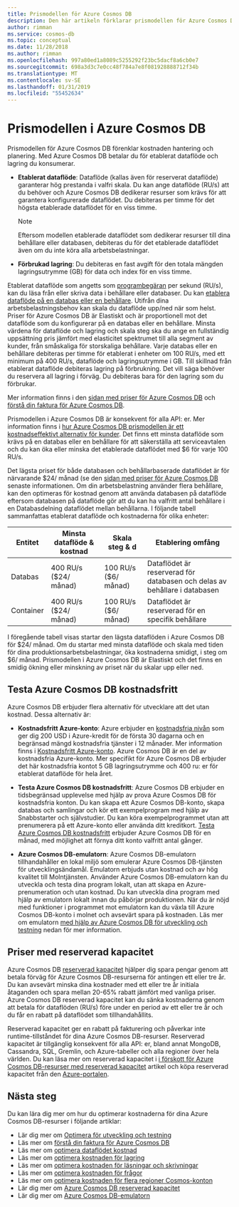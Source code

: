 ```yaml
---
title: Prismodellen för Azure Cosmos DB
description: Den här artikeln förklarar prismodellen för Azure Cosmos DB och hur det förenklar kostnadshantering och planera för kostnaden.
author: rimman
ms.service: cosmos-db
ms.topic: conceptual
ms.date: 11/28/2018
ms.author: rimman
ms.openlocfilehash: 997a80ed1a8089c5255292f23bc5dacf8a6cb0e7
ms.sourcegitcommit: 698a3d3c7e0cc48f784a7e8f081928888712f34b
ms.translationtype: MT
ms.contentlocale: sv-SE
ms.lasthandoff: 01/31/2019
ms.locfileid: "55452634"
---
```

# <a name="pricing-model-in-azure-cosmos-db"></a>Prismodellen i Azure Cosmos DB 

Prismodellen för Azure Cosmos DB förenklar kostnaden hantering och planering. Med Azure Cosmos DB betalar du för etablerat dataflöde och lagring du konsumerar.

* **Etablerat dataflöde**: Dataflöde (kallas även för reserverat dataflöde) garanterar hög prestanda i valfri skala. Du kan ange dataflöde (RU/s) att du behöver och Azure Cosmos DB dedikerar resurser som krävs för att garantera konfigurerade dataflödet. Du debiteras per timme för det högsta etablerade dataflödet för en viss timme.

   > [!NOTE]
   > Eftersom modellen etablerade dataflödet som dedikerar resurser till dina behållare eller databasen, debiteras du för det etablerade dataflödet även om du inte köra alla arbetsbelastningar.

* **Förbrukad lagring**: Du debiteras en fast avgift för den totala mängden lagringsutrymme (GB) för data och index för en viss timme.

Etablerat dataflöde som angetts som [programbegäran](request-units.md) per sekund (RU/s), kan du läsa från eller skriva data i behållare eller databaser. Du kan [etablera dataflöde på en databas eller en behållare](set-throughput.md). Utifrån dina arbetsbelastningsbehov kan skala du dataflöde upp/ned när som helst. Priser för Azure Cosmos DB är Elastiskt och är proportionell mot det dataflöde som du konfigurerar på en databas eller en behållare. Minsta värdena för dataflöde och lagring och skala steg ska du ange en fullständig uppsättning pris jämfört med elasticitet spektrumet till alla segment av kunder, från småskaliga för storskaliga behållare. Varje databas eller en behållare debiteras per timme för etablerat i enheter om 100 RU/s, med ett minimum på 400 RU/s, dataflöde och lagringsutrymme i GB. Till skillnad från etablerat dataflöde debiteras lagring på förbrukning. Det vill säga behöver du reservera all lagring i förväg. Du debiteras bara för den lagring som du förbrukar.

Mer information finns i den [sidan med priser för Azure Cosmos DB](https://azure.microsoft.com/pricing/details/cosmos-db/) och [förstå din faktura för Azure Cosmos DB](understand-your-bill.md).

Prismodellen i Azure Cosmos DB är konsekvent för alla API: er. Mer information finns i [hur Azure Cosmos DB prismodellen är ett kostnadseffektivt alternativ för kunder](total-cost-ownership.md). Det finns ett minsta dataflöde som krävs på en databas eller en behållare för att säkerställa att serviceavtalen och du kan öka eller minska det etablerade dataflödet med $6 för varje 100 RU/s.

Det lägsta priset för både databasen och behållarbaserade dataflödet är för närvarande $24/ månad (se den [sidan med priser för Azure Cosmos DB](https://azure.microsoft.com/pricing/details/cosmos-db/) senaste informationen. Om din arbetsbelastning använder flera behållare, kan den optimeras för kostnad genom att använda databasen på dataflöde eftersom databasen på dataflöde gör att du kan ha valfritt antal behållare i en Databasdelning dataflödet mellan behållarna. I följande tabell sammanfattas etablerat dataflöde och kostnaderna för olika enheter:

|**Entitet**  | **Minsta dataflöde & kostnad** |**Skala steg & d** |**Etablering omfång** |
|---------|---------|---------|-------|
|Databas    | 400 RU/s ($24/ månad)    | 100 RU/s ($6/ månad)   |Dataflödet är reserverad för databasen och delas av behållare i databasen |
|Container     | 400 RU/s ($24/ månad)    | 100 RU/s ($6/ månad)  |Dataflödet är reserverad för en specifik behållare |

I föregående tabell visas startar den lägsta dataflöden i Azure Cosmos DB för $24/ månad. Om du startar med minsta dataflöde och skala med tiden för dina produktionsarbetsbelastningar, öka kostnaderna smidigt, i steg om $6/ månad. Prismodellen i Azure Cosmos DB är Elastiskt och det finns en smidig ökning eller minskning av priset när du skalar upp eller ned.

## <a name="try-azure-cosmos-db-for-free"></a>Testa Azure Cosmos DB kostnadsfritt 

Azure Cosmos DB erbjuder flera alternativ för utvecklare att det utan kostnad. Dessa alternativ är:

* **Kostnadsfritt Azure-konto**: Azure erbjuder en [kostnadsfria nivån](https://azure.microsoft.com/free/) som ger dig 200 USD i Azure-kredit för de första 30 dagarna och en begränsad mängd kostnadsfria tjänster i 12 månader. Mer information finns i [Kostnadsfritt Azure-konto](../billing/billing-avoid-charges-free-account.md). Azure Cosmos DB är en del av kostnadsfria Azure-konto. Mer specifikt för Azure Cosmos DB erbjuder det här kostnadsfria kontot 5 GB lagringsutrymme och 400 ru: er för etablerat dataflöde för hela året. 

* **Testa Azure Cosmos DB kostnadsfritt**: Azure Cosmos DB erbjuder en tidsbegränsad upplevelse med hjälp av prova Azure Cosmos DB för kostnadsfria konton. Du kan skapa ett Azure Cosmos DB-konto, skapa databas och samlingar och kör ett exempelprogram med hjälp av Snabbstarter och självstudier. Du kan köra exempelprogrammet utan att prenumerera på ett Azure-konto eller använda ditt kreditkort. [Testa Azure Cosmos DB kostnadsfritt](https://azure.microsoft.com/try/cosmosdb/) erbjuder Azure Cosmos DB för en månad, med möjlighet att förnya ditt konto valfritt antal gånger.

* **Azure Cosmos DB-emulatorn**: Azure Cosmos DB-emulatorn tillhandahåller en lokal miljö som emulerar Azure Cosmos DB-tjänsten för utvecklingsändamål. Emulatorn erbjuds utan kostnad och av hög kvalitet till Molntjänsten. Använder Azure Cosmos DB-emulatorn kan du utveckla och testa dina program lokalt, utan att skapa en Azure-prenumeration och utan kostnad. Du kan utveckla dina program med hjälp av emulatorn lokalt innan du påbörjar produktionen. När du är nöjd med funktioner i programmet mot emulatorn kan du växla till Azure Cosmos DB-konto i molnet och avsevärt spara på kostnaden. Läs mer om emulatorn [med hjälp av Azure Cosmos DB för utveckling och testning](local-emulator.md) nedan för mer information.

## <a name="pricing-with-reserved-capacity"></a>Priser med reserverad kapacitet

Azure Cosmos DB [reserverad kapacitet](cosmos-db-reserved-capacity.md) hjälper dig spara pengar genom att betala förväg för Azure Cosmos DB-resurserna för antingen ett eller tre år. Du kan avsevärt minska dina kostnader med ett eller tre år initiala åtaganden och spara mellan 20-65% rabatt jämfört med vanliga priser. Azure Cosmos DB reserverad kapacitet kan du sänka kostnaderna genom att betala för dataflöden (RU/s) före under en period av ett eller tre år och du får en rabatt på dataflödet som tillhandahållits. 

Reserverad kapacitet ger en rabatt på fakturering och påverkar inte runtime-tillståndet för dina Azure Cosmos DB-resurser. Reserverad kapacitet är tillgänglig konsekvent för alla API: er, bland annat MongoDB, Cassandra, SQL, Gremlin, och Azure-tabeller och alla regioner över hela världen. Du kan läsa mer om reserverad kapacitet i [i förskott för Azure Cosmos DB-resurser med reserverad kapacitet](cosmos-db-reserved-capacity.md) artikel och köpa reserverad kapacitet från den [Azure-portalen](https://portal.azure.com/).

## <a name="next-steps"></a>Nästa steg

Du kan lära dig mer om hur du optimerar kostnaderna för dina Azure Cosmos DB-resurser i följande artiklar:

* Lär dig mer om [Optimera för utveckling och testning](optimize-dev-test.md)
* Läs mer om [förstå din faktura för Azure Cosmos DB](understand-your-bill.md)
* Läs mer om [optimera dataflödet kostnad](optimize-cost-throughput.md)
* Läs mer om [optimera kostnaden för lagring](optimize-cost-storage.md)
* Läs mer om [optimera kostnaden för läsningar och skrivningar](optimize-cost-reads-writes.md)
* Läs mer om [optimera kostnaden för frågor](optimize-cost-queries.md)
* Läs mer om [optimera kostnaden för flera regioner Cosmos-konton](optimize-cost-regions.md)
* Lär dig mer om [Azure Cosmos DB reserverad kapacitet](cosmos-db-reserved-capacity.md)
* Lär dig mer om [Azure Cosmos DB-emulatorn](local-emulator.md)
